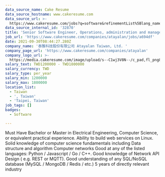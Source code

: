```yaml
---
data_source_name: Cake Resume
data_source_hostname: www.cakeresume.com
data_source_url: >-
  https://www.cakeresume.com/jobs?q=software&refinementList%5Blang_name%5D%5B0%5D=English&refinementList%5Bsalary_type%5D=per_year&range%5Bsalary_range%5D%5Bmin%5D=1000000&page=2
data_source_internal_id: '32870'
title: 'Senior Software Engineer, Operations, administration and management'
job_url: 'https://www.cakeresume.com/companies/atayalan/jobs/a694df'
date: 2021-09-30T08:44:27.280Z
company_name: '泰雅科技股份有限公司 Atayalan Taiwan, Ltd. '
company_page_url: 'https://www.cakeresume.com/companies/atayalan'
company_logo_url: >-
  https://media.cakeresume.com/image/upload/s--C1wj3V8N--/c_pad,fl_png8,h_200,w_200/v1632397978/hu1opvt0fp6dcwpcd6fi.png
salary_text: TWD1200000 - TWD1800000
salary_currency: TWD
salary_type: per_year
salary_min: 1200000
salary_max: 1800000
location_list:
  - Taiwan
  - ', Taiwan'
  - 'Taipei, Taiwan'
job_tags: []
badges:
  - Software

---
```


Must Have Bachelor or Master in Electrical Engineering, Computer Science, or equivalent practical experience. Ability to build web services on Linux. Solid knowledge of computer science fundamentals including Data structure and algorithm Computer networks Good at any of the listed languages: Python / Javascript / Go / C++. Good knowledge of Network API Design ( e.g. REST or MQTT). Good understanding of any SQL/NoSQL database (MySQL / MongoDB / Redis / etc.) 5 years of directly relevant industry 